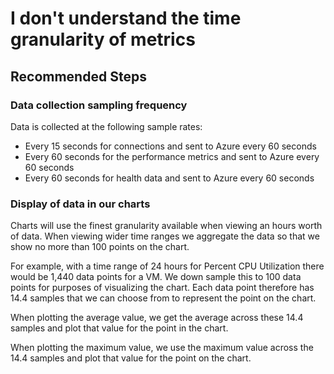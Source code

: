 <properties
    pageTitle="I don't understand the time granularity of metrics"
    description="I don't understand the time granularity of metrics"
    infoBubbleText="Here are some things to help with the our charts"
    service="microsoft.insights"
    authors="rashmian"
    ms.author="rashmia"
    selfHelpType="generic"
    articleId="insights-for-vm-understand-granularity-metrics"
    productPesIds="17081"
    supportTopicIds="32738512"
    cloudEnvironments="public, blackForest, fairfax, mooncake"
    ownershipId="AzureMonitoring_Essentials"
 />

 
# I don't understand the time granularity of metrics

## **Recommended Steps**

### **Data collection sampling frequency**

Data is collected at the following sample rates:

* Every 15 seconds for connections and sent to Azure every 60 seconds
* Every 60 seconds for the performance metrics and sent to Azure every 60 seconds
* Every 60 seconds for health data and sent to Azure every 60 seconds

### **Display of data in our charts**

Charts will use the finest granularity available when viewing an hours worth of data.  When viewing wider time ranges we aggregate the data so that we show no more than 100 points on the chart.  

For example, with a time range of 24 hours for Percent CPU Utilization there would be 1,440 data points for a VM.  We down sample this to 100 data points for purposes of visualizing the chart.  Each data point therefore has 14.4 samples that we can choose from to represent the point on the chart.

When plotting the average value, we get the average across these 14.4 samples and plot that value for the point in the chart.

When plotting the maximum value, we use the maximum value across the 14.4 samples and plot that value for the point on the chart.

